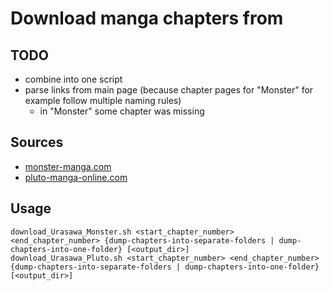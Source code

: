 # Download manga chapters from

## TODO

* combine into one script
* parse links from main page (because chapter pages for "Monster" for example follow multiple naming rules)
	* in "Monster" some chapter was missing

## Sources

* [monster-manga.com](monster-manga.com)
* [pluto-manga-online.com](pluto-manga-online.com)

## Usage

```
download_Urasawa_Monster.sh <start_chapter_number> <end_chapter_number> {dump-chapters-into-separate-folders | dump-chapters-into-one-folder} [<output_dir>]
download_Urasawa_Pluto.sh <start_chapter_number> <end_chapter_number> {dump-chapters-into-separate-folders | dump-chapters-into-one-folder} [<output_dir>]
```